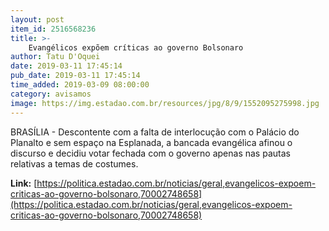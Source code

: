 ```yaml
---
layout: post
item_id: 2516568236
title: >-
    Evangélicos expõem críticas ao governo Bolsonaro
author: Tatu D'Oquei
date: 2019-03-11 17:45:14
pub_date: 2019-03-11 17:45:14
time_added: 2019-03-09 08:00:00
category: avisamos
image: https://img.estadao.com.br/resources/jpg/8/9/1552095275998.jpg
---
```


BRASÍLIA - Descontente com a falta de interlocução com o Palácio do Planalto e sem espaço na Esplanada, a bancada evangélica afinou o discurso e decidiu votar fechada com o governo apenas nas pautas relativas a temas de costumes.

**Link:** [https://politica.estadao.com.br/noticias/geral,evangelicos-expoem-criticas-ao-governo-bolsonaro,70002748658](https://politica.estadao.com.br/noticias/geral,evangelicos-expoem-criticas-ao-governo-bolsonaro,70002748658)

